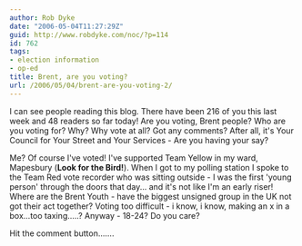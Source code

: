 ```yaml
---
author: Rob Dyke
date: "2006-05-04T11:27:29Z"
guid: http://www.robdyke.com/noc/?p=114
id: 762
tags:
- election information
- op-ed
title: Brent, are you voting?
url: /2006/05/04/brent-are-you-voting-2/
---
```

I can see people reading this blog. There have been 216 of you this last week and 48 readers so far today! Are you voting, Brent people? Who are you voting for? Why? Why vote at all? Got any comments? After all, it's Your Council for Your Street and Your Services - Are you having your say?

Me? Of course I've voted! I've supported Team Yellow in my ward, Mapesbury (**Look for the Bird!**). When I got to my polling station I spoke to the Team Red vote recorder who was sitting outside - I was the first 'young person' through the doors that day... and it's not like I'm an early riser! Where are the Brent Youth - have the biggest unsigned group in the UK not got their act together? Voting too difficult - i know, i know, making an x in a box...too taxing.....? Anyway - 18-24? Do you care?

Hit the comment button.......
